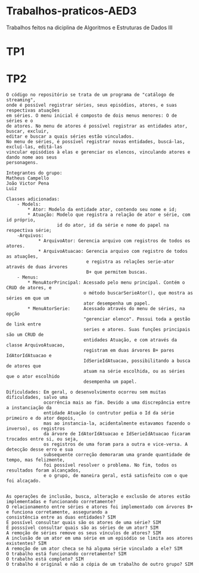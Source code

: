 # Trabalhos-praticos-AED3
Trabalhos feitos na diciplina de Algoritmos e Estruturas de Dados III 
# TP1
# TP2
    O código no repositório se trata de um programa de "catálogo de streaming",
    onde é possível registrar séries, seus episódios, atores, e suas respectivas atuações 
    em séries. O menu inicial é composto de dois menus menores: O de séries e o
    de atores. No menu de atores é possível registrar as entidades ator, buscar, excluir, 
    editar e buscar a quais séries estão vinculados. 
    No menu de séries, é possível registrar novas entidades, buscá-las, excluí-las, editá-las
    vincular episódios à elas e gerenciar os elencos, vinculando atores e dando nome aos seus
    personagens. 

    Integrantes do grupo: 
    Matheus Campello
    João Victor Pena
    Luiz 

    Classes adicionadas:
        - Models:
            * Ator: Modelo da entidade ator, contendo seu nome e id;
            * Atuação: Modelo que registra a relação de ator e série, com id próprio, 
                       id do ator, id da série e nome do papel na respectiva série;
        -Arquivos:
                * ArquivoAtor: Gerencia arquivo com registros de todos os atores.
                * ArquivoAtuacao: Gerencia arquivo com registro de todos as atuações,
                                  e registra as relações serie-ator através de duas árvores
                                  B+ que permitem buscas.
        - Menus:
            * MenuAtorPrincipal: Acessado pelo menu principal. Contém o CRUD de atores, e
                                 o método buscarSerieAtor(), que mostra as séries em que um 
                                 ator desempenha um papel.
            * MenuAtorSerie:     Acessado através do menu de séries, na opção
                                 "gerenciar elenco". Possui toda a gestão de link entre
                                 series e atores. Suas funções principais são um CRUD de
                                 entidades Atuação, e com através da classe ArquivoAtuacao,
                                 registram em duas árvores B+ pares IdAtorIdAtuacao e 
                                 IdSerieIdAtuacao, possibilitando a busca de atores que
                                 atuam na série escolhida, ou as séries que o ator escolhido
                                 desempenha um papel.

    Dificuldades: Em geral, o desenvolvimento ocorreu sem muitas dificuldades, salvo uma
                  ocorrência mais ao fim. Devido a uma discrepância entre a instanciação da 
                  entidade Atuação (o contrutor pedia o Id da série primeiro e do ator depois,
                  mas ao instancia-la, acidentalmente estavamos fazendo o inverso), os registros
                  da árvore de IdAtorIdAtuacao e IdSerieIdAtuacao ficaram trocados entre si, ou seja,
                  os registros de uma foram para a outra e vice-versa. A detecção desse erro e sua
                  subsequente correção demoraram uma grande quantidade de tempo, mas felizmente,
                  foi possível resolver o problema. No fim, todos os resultados foram alcançados,
                  e o grupo, de maneira geral, está satisfeito com o que foi alcaçado.
    
    
    As operações de inclusão, busca, alteração e exclusão de atores estão implementadas e funcionando corretamente?
    O relacionamento entre séries e atores foi implementado com árvores B+ e funciona corretamente, assegurando a 
    consistência entre as duas entidades? SIM
    É possível consultar quais são os atores de uma série? SIM
    É posssível consultar quais são as séries de um ator? SIM
    A remoção de séries remove os seus vínculos de atores? SIM
    A inclusão de um ator em uma série em um episódio se limita aos atores existentes? SIM
    A remoção de um ator checa se há alguma série vinculado a ele? SIM
    O trabalho está funcionando corretamente? SIM
    O trabalho está completo? SIM
    O trabalho é original e não a cópia de um trabalho de outro grupo? SIM